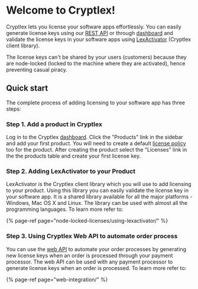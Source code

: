 # Welcome to Cryptlex!

Cryptlex lets you license your software apps effortlessly. You can easily generate license keys using our [REST API](https://api.cryptlex.com/v3/docs) or through [dashboard](https://app.cryptlex.com/) and validate the license keys in your software apps using [LexActivator](https://docs.cryptlex.com/node-locked-licenses/overview) \(Cryptlex client library\). 

The license keys can't be shared by your users \(customers\) because they are node-locked \(locked to the machine where they are activated\), hence preventing casual piracy.

## Quick start

The complete process of adding licensing to your software app has three steps:

### Step 1. Add a product in Cryptlex

Log in to the Cryptlex [dashboard](https://app.cryptlex.com/). Click the "Products" link in the sidebar and add your first product. You will need to create a default [license policy](https://docs.cryptlex.com/license-management/license-policies) too for the product. After creating the product select the "Licenses" link in the the products table and create your first license key.

### Step 2. Adding LexActivator to your Product

LexActivator is the Cryptlex client library which you will use to add licensing to your product. Using this library you can easily validate the license key in your software app. It is a shared library available for all the major platforms - Windows, Mac OS X and Linux. The library can be used with almost all the programming languages. To learn more refer to:

{% page-ref page="node-locked-licenses/using-lexactivator/" %}

### Step 3. Using Cryptlex Web API to automate order process

You can use the [web API](https://api.cryptlex.com/v3/docs) to automate your order processes by generating new license keys when an order is processed through your payment processor. The web API can be used with any payment processor to generate license keys when an order is processed. To learn more refer to:

{% page-ref page="web-integration/" %}



